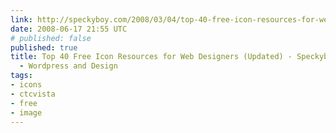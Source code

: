 ```yaml
---
link: http://speckyboy.com/2008/03/04/top-40-free-icon-resources-for-web-designers-updated-speckyboy/
date: 2008-06-17 21:55 UTC
# published: false
published: true
title: Top 40 Free Icon Resources for Web Designers (Updated) - Speckyboy | Speckyboy
  - Wordpress and Design
tags:
- icons
- ctcvista
- free
- image
---
```



